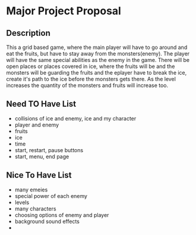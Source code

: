# Major Project Proposal

## Description
This a grid based game, where the main player will have to go around and eat the fruits, but have to stay away from the monsters(enemy). The player will have the same special abilities as the enemy in the game. There will be open places or places covered in ice, where the fruits will be and the monsters will be guarding the fruits and the eplayer have to break the ice, create it's path to the ice before the monsters gets there. As the level increases the quantity of the monsters and fruits will increase too.  

## Need TO Have List 
- collisions of ice and enemy, ice and my character
- player and enemy
- fruits
- ice
- time
- start, restart, pause buttons
- start, menu, end page


## Nice To Have List
- many emeies
- special power of each enemy
- levels
- many characters 
- choosing options of enemy and player
- background sound effects
- 
